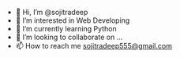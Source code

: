 - 👋 Hi, I’m @sojitradeep
- 👀 I’m interested in Web Developing
- 🌱 I’m currently learning Python
- 💞️ I’m looking to collaborate on ...
- 📫 How to reach me sojitradeep555@gmail.com

<!---
sojitradeep/sojitradeep is a ✨ special ✨ repository because its `README.md` (this file) appears on your GitHub profile.
You can click the Preview link to take a look at your changes.
--->
